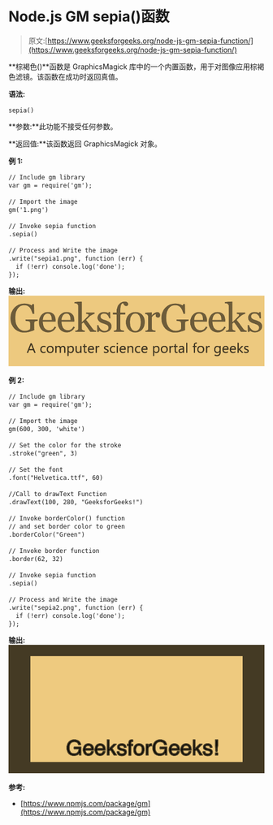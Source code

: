 # Node.js GM sepia()函数

> 原文:[https://www.geeksforgeeks.org/node-js-gm-sepia-function/](https://www.geeksforgeeks.org/node-js-gm-sepia-function/)

**棕褐色()**函数是 GraphicsMagick 库中的一个内置函数，用于对图像应用棕褐色滤镜。该函数在成功时返回真值。

**语法:**

```
sepia()
```

**参数:**此功能不接受任何参数。

**返回值:**该函数返回 GraphicsMagick 对象。

**例 1:**

```
// Include gm library
var gm = require('gm');

// Import the image
gm('1.png')

// Invoke sepia function
.sepia()

// Process and Write the image
.write("sepia1.png", function (err) {
  if (!err) console.log('done');
});
```

**输出:**
![](img/90860b0d330713c7f09e8c4fad001a22.png)

**例 2:**

```
// Include gm library
var gm = require('gm');

// Import the image
gm(600, 300, 'white')

// Set the color for the stroke
.stroke("green", 3)

// Set the font 
.font("Helvetica.ttf", 60)

//Call to drawText Function
.drawText(100, 280, "GeeksforGeeks!")

// Invoke borderColor() function
// and set border color to green
.borderColor("Green")

// Invoke border function
.border(62, 32)

// Invoke sepia function
.sepia()

// Process and Write the image
.write("sepia2.png", function (err) {
  if (!err) console.log('done');
});
```

**输出:**
![](img/272144a6775f937897ed83a8ff0400d9.png)

**参考:**

*   [https://www.npmjs.com/package/gm](https://www.npmjs.com/package/gm)